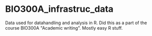 # BIO300A_infrastruc_data
Data used for datahandling and analysis in R. Did this as a part of the course BIO300A "Academic writing". Mostly easy R stuff. 
